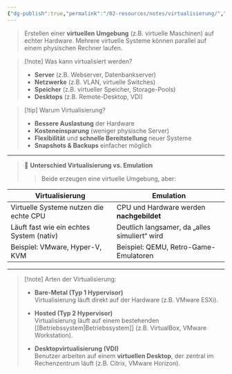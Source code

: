 ```yaml
---
{"dg-publish":true,"permalink":"/02-resources/notes/virtualisierung/","noteIcon":"","updated":"2025-03-24T19:09:22.000+01:00"}
---
```


> Erstellen einer **virtuellen Umgebung** (z.B. virtuelle Maschinen) auf echter Hardware. Mehrere virtuelle Systeme können parallel auf einem physischen Rechner laufen.

> [!note] Was kann virtualisiert werden?
> 
> - **Server** (z.B. Webserver, Datenbankserver)
> - **Netzwerke** (z.B. VLAN, virtuelle Switches)
> - **Speicher** (z.B. virtueller Speicher, Storage-Pools)
> - **Desktops** (z.B. Remote-Desktop, VDI)

> [!tip] Warum Virtualisierung?
> 
> - **Bessere Auslastung** der Hardware
> - **Kosteneinsparung** (weniger physische Server)
> - **Flexibilität** und **schnelle Bereitstellung** neuer Systeme
> - **Snapshots & Backups** einfacher möglich

---

> 🔄 **Unterschied Virtualisierung vs. Emulation**
> 
> > Beide erzeugen eine virtuelle Umgebung, aber:

|Virtualisierung|Emulation|
|---|---|
|Virtuelle Systeme nutzen die echte CPU|CPU und Hardware werden **nachgebildet**|
|Läuft fast wie ein echtes System (nativ)|Deutlich langsamer, da „alles simuliert“ wird|
|Beispiel: VMware, Hyper-V, KVM|Beispiel: QEMU, Retro-Game-Emulatoren|

---

> [!note] Arten der Virtualisierung:
> 
> - **Bare-Metal (Typ 1 Hypervisor)**  
>     Virtualisierung läuft direkt auf der Hardware (z.B. VMware ESXi).
>     
> - **Hosted (Typ 2 Hypervisor)**  
>     Virtualisierung läuft auf einem bestehenden [[Betriebssystem\|Betriebssystem]] (z.B. VirtualBox, VMware Workstation).
>     
> - **Desktopvirtualisierung (VDI)**  
>     Benutzer arbeiten auf einem **virtuellen Desktop**, der zentral im Rechenzentrum läuft (z.B. Citrix, VMware Horizon).
>     
